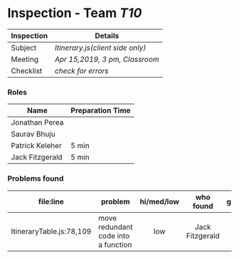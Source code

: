# Inspection - Team *T10* 
 
| Inspection | Details |
| ----- | ----- |
| Subject | *Itinerary.js(client side only)* |
| Meeting | *Apr 15,2019, 3 pm, Classroom* |
| Checklist | *check for errors* |

### Roles

| Name | Preparation Time |
| ---- | ---- |
| Jonathan Perea | |
| Saurav Bhuju | |
| Patrick Keleher | 5 min |
| Jack Fitzgerald | 5 min |

### Problems found

| file:line | problem | hi/med/low | who found | github#  |
| --- | --- | :---: | :---: | --- |
| ItineraryTable.js:78,109 | move redundant code into a function  | low | Jack Fitzgerald | | 
